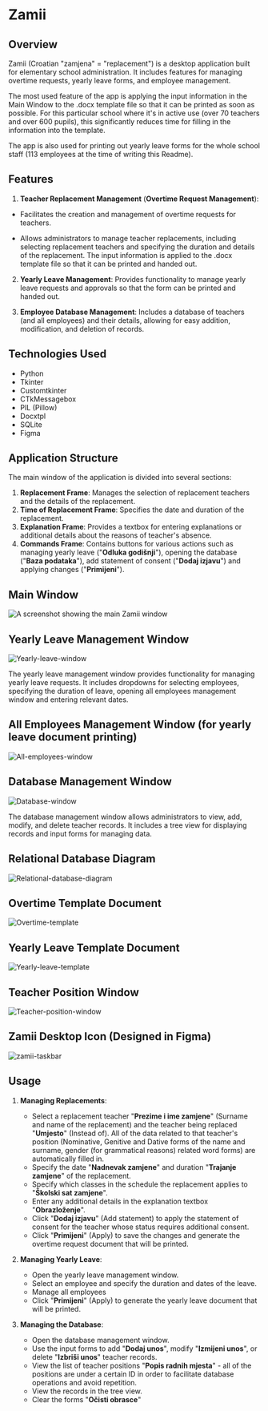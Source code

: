 # Zamii

## Overview

Zamii (Croatian "zamjena" = "replacement") is a desktop application built for elementary school administration. It includes features for managing overtime requests, yearly leave forms, and employee management. 

The most used feature of the app is applying the input information in the Main Window to the .docx template file so that it can be printed as soon as possible.
For this particular school where it's in active use (over 70 teachers and over 600 pupils), this significantly reduces time for filling in the information into the template. 

The app is also used for printing out yearly leave forms for the whole school staff (113 employees at the time of writing this Readme).

## Features

1. **Teacher Replacement Management** (**Overtime Request Management**): 
- Facilitates the creation and management of overtime requests for teachers.

- Allows administrators to manage teacher replacements, including selecting replacement teachers and specifying the duration and details of the replacement. The input information is applied to the .docx template file so that it can be printed and handed out.

2. **Yearly Leave Management**: Provides functionality to manage yearly leave requests and approvals so that the form can be printed and handed out.

3. **Employee Database Management**: Includes a database of teachers (and all employees) and their details, allowing for easy addition, modification, and deletion of records.

## Technologies Used

- Python
- Tkinter
- Customtkinter
- CTkMessagebox
- PIL (Pillow)
- Docxtpl
- SQLite
- Figma



## Application Structure

The main window of the application is divided into several sections:

1. **Replacement Frame**: Manages the selection of replacement teachers and the details of the replacement.
2. **Time of Replacement Frame**: Specifies the date and duration of the replacement.
3. **Explanation Frame**: Provides a textbox for entering explanations or additional details about the reasons of teacher's absence.
4. **Commands Frame**: Contains buttons for various actions such as managing yearly leave ("**Odluka godišnji**"), opening the database ("**Baza podataka**"), add statement of consent ("**Dodaj izjavu**") and applying changes ("**Primijeni**").
   

## Main Window

![A screenshot showing the main Zamii window](https://drive.google.com/uc?export=view&id=19pwCtIlKCkn96KneNNmCj_2A3apXdIcq)


## Yearly Leave Management Window

![Yearly-leave-window](https://github.com/user-attachments/assets/d7123376-56e4-4405-b942-a4ac253d44ac)

The yearly leave management window provides functionality for managing yearly leave requests. It includes dropdowns for selecting employees, specifying the duration of leave, opening all employees management window and entering relevant dates.

## All Employees Management Window (for yearly leave document printing)

![All-employees-window](https://github.com/user-attachments/assets/f3f8c173-a4b4-4f03-9296-515144d00ccd)


## Database Management Window

![Database-window](https://github.com/user-attachments/assets/88acf3b3-0487-437f-ab34-1dd4766f811b)


The database management window allows administrators to view, add, modify, and delete teacher records. It includes a tree view for displaying records and input forms for managing data.


## Relational Database Diagram

![Relational-database-diagram](https://github.com/user-attachments/assets/28baec48-cd4b-488e-bf60-0d6e439372a0)

## Overtime Template Document 

![Overtime-template](https://github.com/user-attachments/assets/475f3806-a8a8-4d6e-be12-635d9a6c9c4c)

## Yearly Leave Template Document

![Yearly-leave-template](https://github.com/user-attachments/assets/2fef2cf5-4635-40c4-95ac-188f6c995346)

## Teacher Position Window

![Teacher-position-window](https://github.com/user-attachments/assets/4ad361ff-bee0-4d61-9e37-1125746b80b4)


## Zamii Desktop Icon (Designed in Figma)

![zamii-taskbar](https://github.com/user-attachments/assets/a112f07f-72c3-434c-b55d-d2e979c79cac)




## Usage

1. **Managing Replacements**:
   - Select a replacement teacher "**Prezime i ime zamjene**" (Surname and name of the replacement) and the teacher being replaced "**Umjesto**" (Instead of). All of the data related to that teacher's position (Nominative, Genitive and Dative forms of the name and surname, gender (for grammatical reasons) related word forms) are automatically filled in.
   - Specify the date "**Nadnevak zamjene**" and duration "**Trajanje zamjene**" of the replacement.
   - Specify which classes in the schedule the replacement applies to "**Školski sat zamjene**".
   - Enter any additional details in the explanation textbox "**Obrazloženje**".
   - Click "**Dodaj izjavu**" (Add statement) to apply the statement of consent for the teacher whose status requires additional consent.
   - Click "**Primijeni**" (Apply) to save the changes and generate the overtime request document that will be printed.

2. **Managing Yearly Leave**:
   - Open the yearly leave management window.
   - Select an employee and specify the duration and dates of the leave.
   - Manage all employees
   - Click  "**Primijeni**" (Apply) to generate the yearly leave document that will be printed.

3. **Managing the Database**:
   - Open the database management window.
   - Use the input forms to add "**Dodaj unos**", modify "**Izmijeni unos**", or delete "**Izbriši unos**" teacher records.
   - View the list of teacher positions "**Popis radnih mjesta**" - all of the positions are under a certain ID in order to facilitate database operations and avoid repetition.
   - View the records in the tree view.
   - Clear the forms "**Očisti obrasce**"




